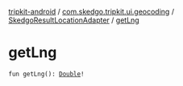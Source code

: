[tripkit-android](../../index.md) / [com.skedgo.tripkit.ui.geocoding](../index.md) / [SkedgoResultLocationAdapter](index.md) / [getLng](./get-lng.md)

# getLng

`fun getLng(): `[`Double`](https://kotlinlang.org/api/latest/jvm/stdlib/kotlin/-double/index.html)`!`